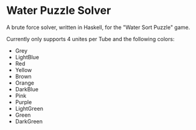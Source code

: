 # Water Puzzle Solver
A brute force solver, written in Haskell, for the "Water Sort Puzzle" game.

Currently only supports 4 unites per Tube and the following colors:
- Grey
- LightBlue
- Red
- Yellow
- Brown
- Orange
- DarkBlue
- Pink
- Purple
- LightGreen
- Green
- DarkGreen
